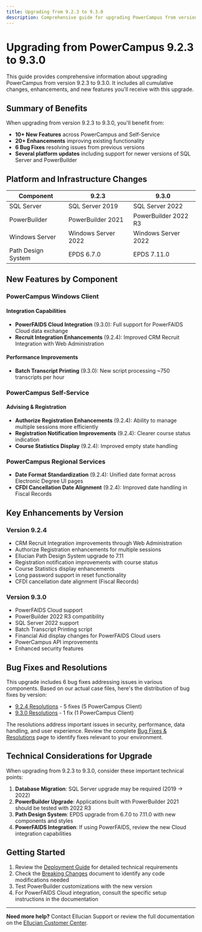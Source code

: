 ```yaml
---
title: Upgrading from 9.2.3 to 9.3.0
description: Comprehensive guide for upgrading PowerCampus from version 9.2.3 to 9.3.0
---
```


# Upgrading from PowerCampus 9.2.3 to 9.3.0

This guide provides comprehensive information about upgrading PowerCampus from version 9.2.3 to 9.3.0. It includes all cumulative changes, enhancements, and new features you'll receive with this upgrade.

## Summary of Benefits

When upgrading from version 9.2.3 to 9.3.0, you'll benefit from:

- **10+ New Features** across PowerCampus and Self-Service
- **20+ Enhancements** improving existing functionality
- **6 Bug Fixes** resolving issues from previous versions
- **Several platform updates** including support for newer versions of SQL Server and PowerBuilder

## Platform and Infrastructure Changes

| Component | 9.2.3 | 9.3.0 |
|-----------|-------|-------|
| SQL Server | SQL Server 2019 | SQL Server 2022 |
| PowerBuilder | PowerBuilder 2021 | PowerBuilder 2022 R3 |
| Windows Server | Windows Server 2022 | Windows Server 2022 |
| Path Design System | EPDS 6.7.0 | EPDS 7.11.0 |

## New Features by Component

### PowerCampus Windows Client

#### Integration Capabilities
- **PowerFAIDS Cloud Integration** (9.3.0): Full support for PowerFAIDS Cloud data exchange
- **Recruit Integration Enhancements** (9.2.4): Improved CRM Recruit Integration with Web Administration

#### Performance Improvements
- **Batch Transcript Printing** (9.3.0): New script processing ~750 transcripts per hour

### PowerCampus Self-Service

#### Advising & Registration
- **Authorize Registration Enhancements** (9.2.4): Ability to manage multiple sessions more efficiently
- **Registration Notification Improvements** (9.2.4): Clearer course status indication
- **Course Statistics Display** (9.2.4): Improved empty state handling

### PowerCampus Regional Services

- **Date Format Standardization** (9.2.4): Unified date format across Electronic Degree UI pages
- **CFDI Cancellation Date Alignment** (9.2.4): Improved date handling in Fiscal Records

## Key Enhancements by Version

### Version 9.2.4
- CRM Recruit Integration improvements through Web Administration
- Authorize Registration enhancements for multiple sessions
- Ellucian Path Design System upgrade to 7.11
- Registration notification improvements with course status
- Course Statistics display enhancements
- Long password support in reset functionality
- CFDI cancellation date alignment (Fiscal Records)

### Version 9.3.0
- PowerFAIDS Cloud support
- PowerBuilder 2022 R3 compatibility
- SQL Server 2022 support
- Batch Transcript Printing script
- Financial Aid display changes for PowerFAIDS Cloud users
- PowerCampus API improvements
- Enhanced security features

## Bug Fixes and Resolutions

This upgrade includes 6 bug fixes addressing issues in various components. Based on our actual case files, here's the distribution of bug fixes by version:

- [9.2.4 Resolutions](/technical/resolutions.html#powercampus-924-resolutions) - 5 fixes (5 PowerCampus Client)
- [9.3.0 Resolutions](/technical/resolutions.html#powercampus-930-resolutions) - 1 fix (1 PowerCampus Client)

The resolutions address important issues in security, performance, data handling, and user experience. Review the complete [Bug Fixes & Resolutions](/technical/resolutions.html) page to identify fixes relevant to your environment.

## Technical Considerations for Upgrade

When upgrading from 9.2.3 to 9.3.0, consider these important technical points:

1. **Database Migration**: SQL Server upgrade may be required (2019 → 2022)
2. **PowerBuilder Upgrade**: Applications built with PowerBuilder 2021 should be tested with 2022 R3
3. **Path Design System**: EPDS upgrade from 6.7.0 to 7.11.0 with new components and styles
4. **PowerFAIDS Integration**: If using PowerFAIDS, review the new Cloud integration capabilities

## Getting Started

1. Review the [Deployment Guide](/technical/deployment-guide.html) for detailed technical requirements
2. Check the [Breaking Changes](/technical/breaking-changes.html) document to identify any code modifications needed
3. Test PowerBuilder customizations with the new version
4. For PowerFAIDS Cloud integration, consult the specific setup instructions in the documentation

---

**Need more help?** Contact Ellucian Support or review the full documentation on the [Ellucian Customer Center](https://elluciansupport.service-now.com/). 